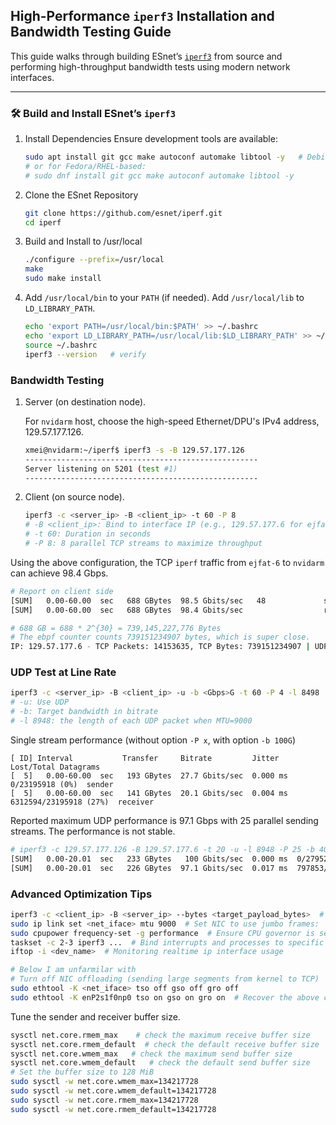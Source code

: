 ## High-Performance `iperf3` Installation and Bandwidth Testing Guide

This guide walks through building ESnet’s [`iperf3`](https://github.com/esnet/iperf) from source and performing high-throughput bandwidth tests using modern network interfaces.

---

### 🛠️ Build and Install ESnet’s `iperf3`

1. Install Dependencies
Ensure development tools are available:

    ```bash
    sudo apt install git gcc make autoconf automake libtool -y   # Debian/Ubuntu
    # or for Fedora/RHEL-based:
    # sudo dnf install git gcc make autoconf automake libtool -y
    ```
2. Clone the ESnet Repository
    ```bash
    git clone https://github.com/esnet/iperf.git
    cd iperf
    ```
3. Build and Install to /usr/local
    ```bash
    ./configure --prefix=/usr/local
    make
    sudo make install
    ```

4. Add `/usr/local/bin` to your `PATH` (if needed). Add `/usr/local/lib` to `LD_LIBRARY_PATH`.
    ```bash
    echo 'export PATH=/usr/local/bin:$PATH' >> ~/.bashrc
    echo 'export LD_LIBRARY_PATH=/usr/local/lib:$LD_LIBRARY_PATH' >> ~/.bashrc
    source ~/.bashrc
    iperf3 --version   # verify
    ```


### Bandwidth Testing
1. Server (on destination node). 
   
   For `nvidarm` host, choose the high-speed Ethernet/DPU's IPv4 address, 129.57.177.126.
    ```bash
    xmei@nvidarm:~/iperf$ iperf3 -s -B 129.57.177.126
    ----------------------------------------------------
    Server listening on 5201 (test #1)
    ----------------------------------------------------
    ```
2. Client (on source node).
   
    ```bash
    iperf3 -c <server_ip> -B <client_ip> -t 60 -P 8
    # -B <client_ip>: Bind to interface IP (e.g., 129.57.177.6 for ejfat6's high speed Ethernet)
    # -t 60: Duration in seconds
    # -P 8: 8 parallel TCP streams to maximize throughput
    ```

Using the above configuration, the TCP `iperf` traffic from `ejfat-6` to `nvidarm` can achieve 98.4 Gbps.

```bash
# Report on client side
[SUM]   0.00-60.00  sec   688 GBytes  98.5 Gbits/sec   48             sender  # 48 refers to total retransmission packets
[SUM]   0.00-60.00  sec   688 GBytes  98.4 Gbits/sec                  receiver

# 688 GB = 688 * 2^{30} = 739,145,227,776 Bytes
# The ebpf counter counts 739151234907 bytes, which is super close.
IP: 129.57.177.6 - TCP Packets: 14153635, TCP Bytes: 739151234907 | UDP Packets: 0, UDP Bytes: 0   
```

### UDP Test at Line Rate
```bash
iperf3 -c <server_ip> -B <client_ip> -u -b <Gbps>G -t 60 -P 4 -l 8498
# -u: Use UDP
# -b: Target bandwidth in bitrate
# -l 8948: the length of each UDP packet when MTU=9000
```

Single stream performance (without option `-P x`, with option `-b 100G`)
```
[ ID] Interval           Transfer     Bitrate         Jitter    Lost/Total Datagrams
[  5]   0.00-60.00  sec   193 GBytes  27.7 Gbits/sec  0.000 ms  0/23195918 (0%)  sender
[  5]   0.00-60.00  sec   141 GBytes  20.1 Gbits/sec  0.004 ms  6312594/23195918 (27%)  receiver
```

Reported maximum UDP performance is 97.1 Gbps with 25 parallel sending streams. The performance is not stable.
```bash
# iperf3 -c 129.57.177.126 -B 129.57.177.6 -t 20 -u -l 8948 -P 25 -b 4G
[SUM]   0.00-20.01  sec   233 GBytes   100 Gbits/sec  0.000 ms  0/27952582 (0%)  sender
[SUM]   0.00-20.01  sec   226 GBytes  97.1 Gbits/sec  0.017 ms  797853/27950551 (2.9%)  receiver
```

### Advanced Optimization Tips

```bash
iperf3 -c <client_ip> -B <server_ip> --bytes <target_payload_bytes>  # Send a total of <target_payload_bytes>B payload data. Values too small do not have effect.
sudo ip link set <net_iface> mtu 9000  # Set NIC to use jumbo frames:
sudo cpupower frequency-set -g performance  # Ensure CPU governor is set to performance
taskset -c 2-3 iperf3 ...  # Bind interrupts and processes to specific cores (advanced)
iftop -i <dev_name>  # Monitoring realtime ip interface usage

# Below I am unfarmilar with
# Turn off NIC offloading (sending large segments from kernel to TCP)
sudo ethtool -K <net_iface> tso off gso off gro off
sudo ethtool -K enP2s1f0np0 tso on gso on gro on  # Recover the above change.
```

Tune the sender and receiver buffer size.

```bash
sysctl net.core.rmem_max    # check the maximum receive buffer size
sysctl net.core.rmem_default  # check the default receive buffer size
sysctl net.core.wmem_max   # check the maximum send buffer size
sysctl net.core.wmem_default   # check the default send buffer size
# Set the buffer size to 128 MiB
sudo sysctl -w net.core.wmem_max=134217728
sudo sysctl -w net.core.wmem_default=134217728
sudo sysctl -w net.core.rmem_max=134217728
sudo sysctl -w net.core.rmem_default=134217728
```
